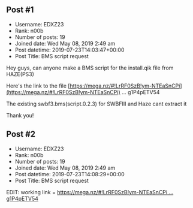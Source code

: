 ## Post #1
- Username: EDXZ23
- Rank: n00b
- Number of posts: 19
- Joined date: Wed May 08, 2019 2:49 am
- Post datetime: 2019-07-23T14:03:47+00:00
- Post Title: BMS script request

Hey guys, can anyone make a BMS script for the install.qik file from HAZE(PS3)

Here's the link to the file [https://mega.nz/#!LrRF0SzB!ym-NTEaSnCPi](https://mega.nz/#!LrRF0SzB!ym-NTEaSnCPi) ... g1P4pETV54 

The existing swbf3.bms(script.0.2.3) for SWBFIII and Haze cant extract it

Thank you!
## Post #2
- Username: EDXZ23
- Rank: n00b
- Number of posts: 19
- Joined date: Wed May 08, 2019 2:49 am
- Post datetime: 2019-07-23T14:08:29+00:00
- Post Title: BMS script request

EDIT: working link = [https://mega.nz/#!LrRF0SzB!ym-NTEaSnCPi ... g1P4pETV54](https://mega.nz/#!LrRF0SzB!ym-NTEaSnCPiAKV2ka_jCRgeQv5k36lWKg1P4pETV54)

